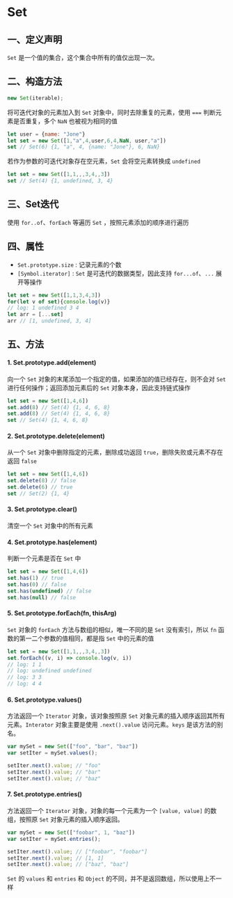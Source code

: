 # Set

## 一、定义声明
`Set` 是一个值的集合，这个集合中所有的值仅出现一次。

## 二、构造方法
```javascript
new Set(iterable);
```
将可迭代对象的元素加入到 `Set` 对象中，同时去除重复的元素，使用 `===` 判断元素是否重复，多个 `NaN` 也被视为相同的值
```javascript
let user = {name: "Jone"}
let set = new Set([1,"a",4,user,6,4,NaN, user,"a"])
set // Set(6) {1, "a", 4, {name: "Jone"}, 6, NaN}
```

若作为参数的可迭代对象存在空元素，`Set` 会将空元素转换成 `undefined`
```javascript
let set = new Set([1,1,,,3,4,,3])
set // Set(4) {1, undefined, 3, 4}
```

## 三、Set迭代
使用 `for..of`、`forEach` 等遍历 `Set` ，按照元素添加的顺序进行遍历

## 四、属性
- `Set.prototype.size` : 记录元素的个数
- `[Symbol.iterator]` : `Set` 是可迭代的数据类型，因此支持 `for...of`、`...` 展开等操作
```javascript
let set = new Set([1,1,3,4,3])
for(let v of set){console.log(v)}
// log: 1 undefined 3 4
let arr = [...set]
arr // [1, undefined, 3, 4]
```

## 五、方法
#### 1. Set.prototype.add(element)
向一个 `Set` 对象的末尾添加一个指定的值，如果添加的值已经存在，则不会对 `Set` 进行任何操作；返回添加元素后的 `Set` 对象本身，因此支持链式操作
```javascript
let set = new Set([1,4,6])
set.add(8) // Set(4) {1, 4, 6, 8}
set.add(8) // Set(4) {1, 4, 6, 8}
set // Set(4) {1, 4, 6, 8}
```
#### 2. Set.prototype.delete(element)
从一个 `Set` 对象中删除指定的元素，删除成功返回 `true`，删除失败或元素不存在返回 `false`
```javascript
let set = new Set([1,4,6])
set.delete(8) // false
set.delete(6) // true
set // Set(2) {1, 4}
```
#### 3. Set.prototype.clear()
清空一个 `Set` 对象中的所有元素

#### 4. Set.prototype.has(element)
判断一个元素是否在 `Set` 中
```javascript
let set = new Set([1,4,6])
set.has(1) // true
set.has(0) // false
set.has(undefined) // false
set.has(null) // false
```

#### 5. Set.prototype.forEach(fn, thisArg)
`Set` 对象的 `forEach` 方法与数组的相似，唯一不同的是 `Set` 没有索引，所以 `fn` 函数的第一二个参数的值相同，都是指 `Set` 中的元素的值
```javascript
let set = new Set([1,1,,,3,4,,3])
set.forEach((v, i) => console.log(v, i))
// log: 1 1
// log: undefined undefined
// log: 3 3
// log: 4 4
```

#### 6. Set.prototype.values()
方法返回一个 `Iterator`  对象，该对象按照原 `Set` 对象元素的插入顺序返回其所有元素。`Interator` 对象主要是使用 `.next().value` 访问元素。`keys` 是该方法的别名。
```javascript
var mySet = new Set(["foo", "bar", "baz"])
var setIter = mySet.values();

setIter.next().value; // "foo"
setIter.next().value; // "bar"
setIter.next().value; // "baz"
```

#### 7. Set.prototype.entries()
方法返回一个 `Iterator`  对象，对象的每一个元素为一个 `[value, value]` 的数组，按照原 `Set` 对象元素的插入顺序返回。
```javascript
var mySet = new Set(["foobar", 1, "baz"])
var setIter = mySet.entries();

setIter.next().value; // ["foobar", "foobar"]
setIter.next().value; // [1, 1]
setIter.next().value; // ["baz", "baz"]
```

`Set` 的 `values` 和 `entries` 和 `Object` 的不同，并不是返回数组，所以使用上不一样
